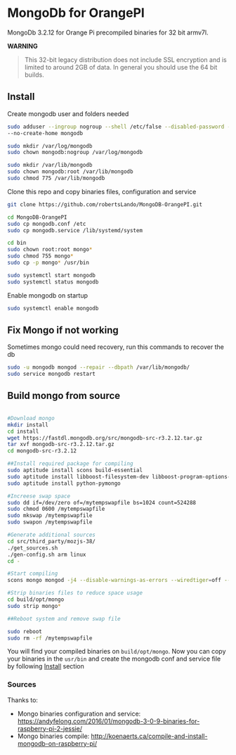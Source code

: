 # MongoDb for OrangePI

MongoDb 3.2.12 for Orange Pi precompiled binaries for 32 bit armv7l.

**WARNING**
> This 32-bit legacy distribution does not include SSL encryption and is limited to around 2GB of data. In general you should use the 64 bit builds.

## Install

Create mongodb user and folders needed

```bash
sudo adduser --ingroup nogroup --shell /etc/false --disabled-password --gecos "" \
--no-create-home mongodb

sudo mkdir /var/log/mongodb
sudo chown mongodb:nogroup /var/log/mongodb

sudo mkdir /var/lib/mongodb
sudo chown mongodb:root /var/lib/mongodb
sudo chmod 775 /var/lib/mongodb
```

Clone this repo and copy binaries files, configuration and service

```bash
git clone https://github.com/robertsLando/MongoDB-OrangePI.git

cd MongoDB-OrangePI
sudo cp mongodb.conf /etc
sudo cp mongodb.service /lib/systemd/system

cd bin
sudo chown root:root mongo*
sudo chmod 755 mongo*
sudo cp -p mongo* /usr/bin

sudo systemctl start mongodb
sudo systemctl status mongodb
```

Enable mongodb on startup

```bash
sudo systemctl enable mongodb

```

## Fix Mongo if not working

Sometimes mongo could need recovery, run this commands to recover the db

```bash
sudo -u mongodb mongod --repair --dbpath /var/lib/mongodb/
sudo service mongodb restart
```

## Build mongo from source

```bash

#Download mongo
mkdir install
cd install
wget https://fastdl.mongodb.org/src/mongodb-src-r3.2.12.tar.gz
tar xvf mongodb-src-r3.2.12.tar.gz
cd mongodb-src-r3.2.12

##Install required package for compiling
sudo aptitude install scons build-essential
sudo aptitude install libboost-filesystem-dev libboost-program-options-dev libboost-system-dev libboost-thread-dev
sudo aptitude install python-pymongo

#Increese swap space
sudo dd if=/dev/zero of=/mytempswapfile bs=1024 count=524288
sudo chmod 0600 /mytempswapfile
sudo mkswap /mytempswapfile
sudo swapon /mytempswapfile

#Generate additional sources
cd src/third_party/mozjs-38/
./get_sources.sh
./gen-config.sh arm linux
cd -

#Start compiling
scons mongo mongod -j4 --disable-warnings-as-errors --wiredtiger=off --mmapv1=on --warn=no-all

#Strip binaries files to reduce space usage
cd build/opt/mongo
sudo strip mongo*

##Reboot system and remove swap file

sudo reboot
sudo rm -rf /mytempswapfile
```

You will find your compiled binaries on `build/opt/mongo`. Now you can copy your binaries in the `usr/bin` and create the mongodb conf and service file by following [Install](#install) section

### Sources

Thanks to:

- Mongo binaries configuration and service: https://andyfelong.com/2016/01/mongodb-3-0-9-binaries-for-raspberry-pi-2-jessie/
- Mongo binaries compile: http://koenaerts.ca/compile-and-install-mongodb-on-raspberry-pi/
